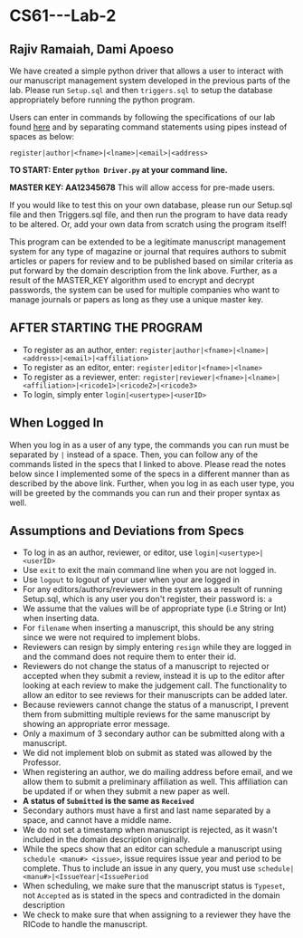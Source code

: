 # CS61---Lab-2
## Rajiv Ramaiah, Dami Apoeso


We have created a simple python driver that allows a user to interact with our manuscript management system developed in the previous parts of the lab. Please run `Setup.sql` and then `triggers.sql` to setup the database appropriately before running the python program. 

Users can enter in commands by following the specifications of our lab found [here](http://www.cs.dartmouth.edu/~cs61/Labs/Lab%202/Lab%202.html) and by separating command statements using pipes instead of spaces as below:

`register|author|<fname>|<lname>|<email>|<address>`

**TO START: Enter `python Driver.py` at your command line.**

**MASTER KEY: AA12345678** This will allow access for pre-made users.

If you would like to test this on your own database, please run our Setup.sql file and then Triggers.sql file, and then run the program to have data ready to be altered. Or, add your own data from scratch using the program itself!

This program can be extended to be a legitimate manuscript management system for any type of magazine or journal that requires authors to submit articles or papers for review and to be published based on similar criteria as put forward by the domain description from the link above. Further, as a result of the MASTER_KEY algorithm used to encrypt and decrypt passwords, the system can be used for multiple companies who want to manage journals or papers as long as they use a unique master key.

## AFTER STARTING THE PROGRAM

- To register as an author, enter: `register|author|<fname>|<lname>|<address>|<email>|<affiliation>`
-  To register as an editor, enter: `register|editor|<fname>|<lname>`
-  To register as a reviewer, enter: `register|reviewer|<fname>|<lname>|<affiliation>|<ricode1>|<ricode2>|<ricode3>`
-  To login, simply enter `login|<usertype>|<userID>`

## When Logged In

When you log in as a user of any type, the commands you can run must be separated by `|` instead of a space. Then, you can follow any of the commands listed in the specs that I linked to above. Please read the notes below since I implemented some of the specs in a different manner than as described by the above link. Further, when you log in as each user type, you will be greeted by the commands you can run and their proper syntax as well.

## Assumptions and Deviations from Specs
- To log in as an author, reviewer, or editor, use `login|<usertype>|<userID>`
- Use `exit` to exit the main command line when you are not logged in.
- Use `logout` to logout of your user when your are logged in
- For any editors/authors/reviewers in the system as a result of running Setup.sql, which is any user you don't register, their password is: `a`
- We assume that the values will be of appropriate type (i.e String or Int) when inserting data.
- For `filename` when inserting a manuscript, this should be any string since we were not required to implement blobs.
- Reviewers can resign by simply entering `resign` while they are logged in and the command does not require them to enter their id.
- Reviewers do not change the status of a manuscript to rejected or accepted when they submit a review, instead it is up to the editor after looking at each review to make the judgement call. The functionality to allow an editor to see reviews for their manuscripts can be added later.
- Because reviewers cannot change the status of a manuscript, I prevent them from submitting multiple reviews for the same manuscript by showing an appropriate error message.
- Only a maximum of 3 secondary author can be submitted along with a manuscript.
- We did not implement blob on submit as stated was allowed by the Professor.
- When registering an author, we do mailing address before email, and we allow them to submit a preliminary affiliation as well. This affiliation can be updated if or when they submit a new paper as well.
- **A status of `Submitted` is the same as `Received`**
- Secondary authors must have a first and last name separated by a space, and cannot have a middle name.
- We do not set a timestamp when manuscript is rejected, as it wasn't included in the domain description originally.
- While the specs show that an editor can schedule a manuscript using `schedule <manu#> <issue>`, issue requires issue year and period to be complete. Thus to include an issue in any query, you must use `schedule|<manu#>|<IssueYear|<IssuePeriod`
- When scheduling, we make sure that the manuscript status is `Typeset`, not `Accepted` as is stated in the specs and contradicted in the domain description
- We check to make sure that when assigning to a reviewer they have the RICode to handle the manuscript.
